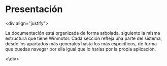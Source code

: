 # Presentación

\<div align="justify">&#x20;

La documentación está organizada de forma arbolada, siguiento la misma estructura que tiene Winmotor. Cada sección refleja una parte del sistema, desde los apartados más generales hasta los más específicos, de forma que puedas navegar por ella igual que lo harías por la propia aplicación.

<\div>

